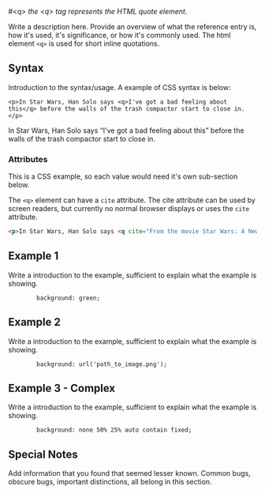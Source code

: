 #&lt;q&gt;
*the &lt;q&gt; tag represents the HTML quote element.*

Write a description here. Provide an overview of what the reference entry is, how it's used, it's significance, or how it's commonly used.
The html element `<q>` is used for short inline quotations.

## Syntax

Introduction to the syntax/usage. A example of CSS syntax is below:

```
<p>In Star Wars, Han Solo says <q>I've got a bad feeling about this</q> before the walls of the trash compactor start to close in.</p>
```
<p>In Star Wars, Han Solo says <q>I've got a bad feeling about this</q> before the walls of the trash compactor start to close in.</p>

### Attributes

This is a CSS example, so each value would need it's own sub-section below.

The `<q>` element can have a `cite` attribute. The cite attribute can be used by screen readers, but currently no normal browser displays or uses the `cite` attribute.

```html
<p>In Star Wars, Han Solo says <q cite="From the movie Star Wars: A New Hope">I've got a bad feeling about this</q> before the walls of the trash compactor start to close in.</p>
```

## Example 1

Write a introduction to the example, sufficient to explain what the example is showing.

```
        background: green;
```

## Example 2

Write a introduction to the example, sufficient to explain what the example is showing.

```
        background: url('path_to_image.png');
```

## Example 3 - Complex

Write a introduction to the example, sufficient to explain what the example is showing.

```
        background: none 50% 25% auto contain fixed;
```

## Special Notes

Add information that you found that seemed lesser known. Common bugs, obscure bugs, important distinctions, all belong in this section.
